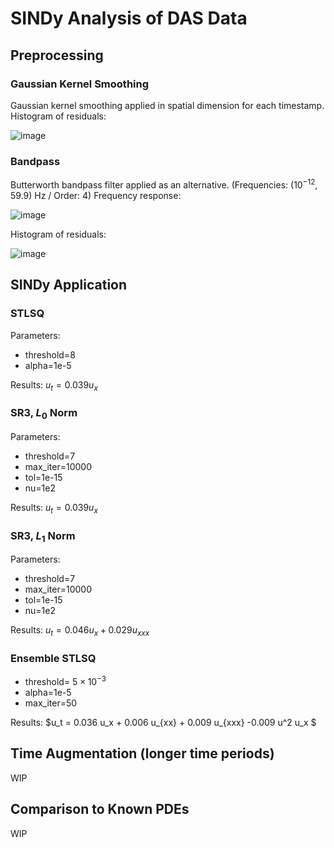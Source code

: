 # SINDy Analysis of DAS Data

## Preprocessing

### Gaussian Kernel Smoothing

Gaussian kernel smoothing applied in spatial dimension for each timestamp. Histogram of residuals:

![image](https://user-images.githubusercontent.com/29153183/211878785-4f7d0108-1e9a-4bc3-9e5c-da915fec4052.png)

### Bandpass

Butterworth bandpass filter applied as an alternative. (Frequencies: $( 10^{-12} ,59.9)$ Hz / Order: 4) Frequency response: 

![image](https://user-images.githubusercontent.com/29153183/211879641-1c8d71b9-de5b-4377-9df8-596dbbb56d11.png)

Histogram of residuals:

![image](https://user-images.githubusercontent.com/29153183/211879387-08b4951b-1322-4fe9-aafa-e69d90915b1f.png)


## SINDy Application

### STLSQ

Parameters:
*  threshold=8
*  alpha=1e-5

Results: $u_t = 0.039 u_x$

### SR3, $L_0$ Norm

Parameters:
*  threshold=7
*  max_iter=10000
*  tol=1e-15
*  nu=1e2

Results: $u_t = 0.039 u_x$

### SR3, $L_1$ Norm
Parameters:
*  threshold=7
*  max_iter=10000
*  tol=1e-15
*  nu=1e2

Results: $u_t = 0.046 u_x + 0.029 u_{xxx}$

### Ensemble STLSQ
* threshold= $5 \times 10^{-3}$
* alpha=1e-5
* max_iter=50

Results: $u_t = 0.036 u_x + 0.006 u_{xx} + 0.009 u_{xxx} -0.009 u^2 u_x $

## Time Augmentation (longer time periods)

WIP

## Comparison to Known PDEs

WIP
